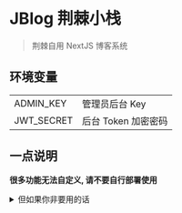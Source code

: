# JBlog 荆棘小栈

> 荆棘自用 NextJS 博客系统

## 环境变量

|            |                     |
| ---------- | ------------------- |
| ADMIN_KEY  | 管理员后台 Key      |
| JWT_SECRET | 后台 Token 加密密码 |

## 一点说明

**很多功能无法自定义, 请不要自行部署使用**

<details>
  <summary>但如果你非要用的话</summary>
  <del>那也不行</del>
</details>
